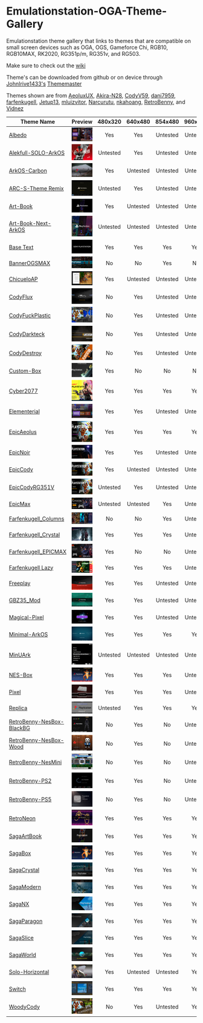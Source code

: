 # Emulationstation-OGA-Theme-Gallery
Emulationstation theme gallery that links to themes that are compatible on small screen devices such as OGA, OGS, Gameforce Chi, RGB10, RGB10MAX, RK2020, RG351p/m, RG351v, and RG503.

Make sure to check out the [wiki](https://github.com/Jetup13/Emulationstation-OGA-Theme-Gallery/wiki/FAQ)

Theme's can be downloaded from github or on device through [JohnIrive1433's](https://github.com/JohnIrvine1433) [Thememaster](https://github.com/JohnIrvine1433/ThemeMaster)

Themes shown are from [AeoluxUX](https://github.com/AeolusUX), [Akira-N28](https://github.com/Akira-N28), [CodyV59](https://github.com/CodyV59), [dani7959](https://github.com/dani7959), [farfenkugell](https://github.com/farfenkugell), [Jetup13](https://github.com/Jetup13), [mluizvitor](https://github.com/mluizvitor), [Narcurutu](https://github.com/Nacurutu), [nkahoang](https://github.com/nkahoang), [RetroBenny](https://github.com/TheBenny), and [Vidnez](https://github.com/Vidnez/)

| Theme Name     | Preview       |480x320|640x480|854x480|960x544|720x720|
| ---------------|:-------------:|:------:|:------:|:------:|:------:|:-----:
| [Albedo](https://github.com/mluizvitor/es-theme-albedo)                        | ![](https://raw.githubusercontent.com/Jetup13/Emulationstation-OGA-Theme-Gallery/main/images/albedo.png)|Yes|Yes|Untested|Untested|Untested|
| [Alekfull-SOLO-ArkOS](https://github.com/AeolusUX/Alekfull-SOLO-ArkOS)         | ![](https://raw.githubusercontent.com/Jetup13/Emulationstation-OGA-Theme-Gallery/main/images/alekfull-solo-arkos.png)|Untested|Yes|Untested|Untested|Untested|
| [ArkOS-Carbon](https://github.com/Jetup13/es-theme-arkos-carbon)               | ![](https://raw.githubusercontent.com/Jetup13/Emulationstation-OGA-Theme-Gallery/main/images/arkos-carbon.png)|Yes|Untested|Untested|Untested|Untested|
| [ARC-S-Theme Remix](https://github.com/Nacurutu/es-theme-ARC-S-Theme-Remix---The-RA-CFW)                   | ![](https://raw.githubusercontent.com/Jetup13/Emulationstation-OGA-Theme-Gallery/main/images/arc-s-theme-remix.png)|Untested|Yes|Untested|Untested|Untested|
| [Art-Book](https://github.com/Jetup13/es-theme-art-book-3-2)                   | ![](https://raw.githubusercontent.com/Jetup13/Emulationstation-OGA-Theme-Gallery/main/images/art-book.png)|Yes|Untested|Untested|Untested|Untested|
| [Art-Book-Next-ArkOS](https://github.com/nkahoang/es-theme-art-book-next-arkos)  | ![](https://raw.githubusercontent.com/Jetup13/Emulationstation-OGA-Theme-Gallery/main/images/art-book-next-arkos.png)|Untested|Untested|Untested|Untested|Untested|
| [Base Text](https://github.com/Jetup13/es-theme-base-text)                     | ![](https://raw.githubusercontent.com/Jetup13/Emulationstation-OGA-Theme-Gallery/main/images/base-text.png)|Yes|Yes|Yes|Yes|Yes|
| [BannerOGSMAX](https://github.com/Jetup13/es-theme-banner-ogsmax)              | ![](https://raw.githubusercontent.com/Jetup13/Emulationstation-OGA-Theme-Gallery/main/images/bannerogsmax.png)|No |No |Yes|No|No|
| [ChicueloAP](https://github.com/Jetup13/es-theme-ChicueloAP)                   | ![](https://raw.githubusercontent.com/Jetup13/Emulationstation-OGA-Theme-Gallery/main/images/chicueloap.png)|Yes|Untested|Untested|Untested|Untested|
| [CodyFlux](https://github.com/CodyV59/es-theme-CODY-FLUX)                      | ![](https://raw.githubusercontent.com/Jetup13/Emulationstation-OGA-Theme-Gallery/main/images/codyflux.png)|No |Yes|Untested|Untested|Untested|
| [CodyFuckPlastic](https://github.com/CodyV59/es-theme-CODY-FUCKYPLASTICS)      | ![](https://raw.githubusercontent.com/Jetup13/Emulationstation-OGA-Theme-Gallery/main/images/codyfuckplastic.png)|No |Yes|Untested|Untested|Untested|
| [CodyDarkteck](https://github.com/CodyV59/es-theme-CODY-DARKTECK)              | ![](https://raw.githubusercontent.com/Jetup13/Emulationstation-OGA-Theme-Gallery/main/images/codydarkteck.png)|No |Yes|Untested|Untested|Untested|
| [CodyDestroy](https://github.com/CodyV59/es-theme-CODY-DESTROY-THE-RG351V)     | ![](https://raw.githubusercontent.com/Jetup13/Emulationstation-OGA-Theme-Gallery/main/images/codydestroy.png)|No |Yes|Untested|Untested|Untested|
| [Custom-Box](https://github.com/Jetup13/es-theme-custom-box)                   | ![](https://raw.githubusercontent.com/Jetup13/Emulationstation-OGA-Theme-Gallery/main/images/custom-box.png)|Yes|No|No|No|No|
| [Cyber2077](https://github.com/AeolusUX/es-theme-Cyber2077)                    | ![](https://raw.githubusercontent.com/Jetup13/Emulationstation-OGA-Theme-Gallery/main/images/cyber2077.png)|Yes|Yes|Yes|Yes|Untested|
| [Elementerial](https://github.com/mluizvitor/es-theme-elementerial)            | ![](https://raw.githubusercontent.com/Jetup13/Emulationstation-OGA-Theme-Gallery/main/images/elementerial.png)|Yes|Yes|Untested|Untested|Untested|
| [EpicAeolus](https://github.com/AeolusUX/es-theme-EpicAeolus)                  | ![](https://raw.githubusercontent.com/Jetup13/Emulationstation-OGA-Theme-Gallery/main/images/epicaeolus.png)|Yes|Yes|Yes|Yes|Untested|
| [EpicNoir](https://github.com/Jetup13/es-theme-epicnoir)                       | ![](https://raw.githubusercontent.com/Jetup13/Emulationstation-OGA-Theme-Gallery/main/images/epicnoir.png)|Yes|Yes|Untested|Untested|Untested|
| [EpicCody](https://github.com/CodyV59/es-theme-epic-cody-RG351P-M)             | ![](https://raw.githubusercontent.com/Jetup13/Emulationstation-OGA-Theme-Gallery/main/images/epiccody.png)|Yes|Untested|Untested|Untested|Untested|
| [EpicCodyRG351V](https://github.com/CodyV59/es-theme-epic-cody-RG351V)         | ![](https://raw.githubusercontent.com/Jetup13/Emulationstation-OGA-Theme-Gallery/main/images/epiccodyrg351v.png)|Untested|Yes|Untested|Untested|Untested|
| [EpicMax](https://github.com/CodyV59/es-theme-EPICMAX-CODY-RGB10MAX)           | ![](https://raw.githubusercontent.com/Jetup13/Emulationstation-OGA-Theme-Gallery/main/images/epicmax.png)|Untested|Untested|Yes|Untested|Untested|
| [Farfenkugell_Columns](https://github.com/farfenkugell/es-theme-farfenkugell-columns)   | ![](https://raw.githubusercontent.com/Jetup13/Emulationstation-OGA-Theme-Gallery/main/images/farfenkugell_columns.png)|No|No|Yes|Untested|Untested|
| [Farfenkugell_Crystal](https://github.com/farfenkugell/es-theme-farfenkugell_crystal)   | ![](https://raw.githubusercontent.com/Jetup13/Emulationstation-OGA-Theme-Gallery/main/images/farfenkugell_crystal.png)|Yes|Yes|Yes|Untested|Untested|
| [Farfenkugell_EPICMAX](https://github.com/farfenkugell/es-theme-farfenkugell_EPICMAX)   | ![](https://raw.githubusercontent.com/Jetup13/Emulationstation-OGA-Theme-Gallery/main/images/farfenkugell_epicmax.png)|Yes|No|No|Untested|Untested|
| [Farfenkugell Lazy](https://github.com/farfenkugell/es-theme-farfenkugell_lazy) | ![](https://raw.githubusercontent.com/Jetup13/Emulationstation-OGA-Theme-Gallery/main/images/farfenkugell_lazy.png)|Yes|Yes|Yes|Untested|Untested|
| [Freeplay](https://github.com/Jetup13/es-theme-freeplay)                       | ![](https://raw.githubusercontent.com/Jetup13/Emulationstation-OGA-Theme-Gallery/main/images/freeplay.png)|Yes|Yes|Untested|Untested|Untested|
| [GBZ35_Mod](https://github.com/Jetup13/es-theme-gbz35_mod)                     | ![](https://raw.githubusercontent.com/Jetup13/Emulationstation-OGA-Theme-Gallery/main/images/gbz35_mod.png)|Yes|Yes|Untested|Untested|Untested|
| [Magical-Pixel](https://github.com/Jetup13/es-theme-magical-pixel)             | ![](https://raw.githubusercontent.com/Jetup13/Emulationstation-OGA-Theme-Gallery/main/images/magical-pixel.png)|Yes|Yes|Untested|Untested|Untested|
| [Minimal-ArkOS](https://github.com/Jetup13/es-theme-minimal-arkos)             | ![](https://raw.githubusercontent.com/Jetup13/Emulationstation-OGA-Theme-Gallery/main/images/minimal-arkos.png)|Yes|Yes|Yes|Yes|Untested|
| [MinUArk](https://github.com/Vidnez/es-theme-MinUArk)             | ![](https://raw.githubusercontent.com/Jetup13/Emulationstation-OGA-Theme-Gallery/main/images/minuark.png)|Untested|Untested|Untested|Untested|Yes|
| [NES-Box](https://github.com/Jetup13/es-theme-nes-box)                         | ![](https://raw.githubusercontent.com/Jetup13/Emulationstation-OGA-Theme-Gallery/main/images/nes-box.png)|Yes|Yes|Yes|Untested|No|
| [Pixel](https://github.com/Jetup13/es-theme-pixel)                             | ![](https://raw.githubusercontent.com/Jetup13/Emulationstation-OGA-Theme-Gallery/main/images/pixel.png)|Yes|Yes|Yes|Untested|Untested|
| [Replica](https://github.com/dani7959/es-theme-replica/)                             | ![](https://raw.githubusercontent.com/Jetup13/Emulationstation-OGA-Theme-Gallery/main/images/replica.png)|Untested|Yes|Yes|Yes|Untested|
| [RetroBenny-NesBox-BlackBG](https://github.com/TheBenny/es-theme-RG351V-RetroBenny-NesBox-BlackBG)      | ![](https://raw.githubusercontent.com/Jetup13/Emulationstation-OGA-Theme-Gallery/main/images/retrobenny-nesbox-blackbg.png)|No|Yes|No|Untested|Untested|
| [RetroBenny-NesBox-Wood](https://github.com/TheBenny/es-theme-RG351V-RetroBenny-NesBox-Wood)            | ![](https://raw.githubusercontent.com/Jetup13/Emulationstation-OGA-Theme-Gallery/main/images/retrobenny-nesbox-wood.png)|No|Yes|No|Untested|Untested|
| [RetroBenny-NesMini](https://github.com/TheBenny/es-theme-RG3551V-RetroBenny-NesMini)             | ![](https://raw.githubusercontent.com/Jetup13/Emulationstation-OGA-Theme-Gallery/main/images/retrobenny-nesmini.png)|No |Yes|No|Untested|Untested|
| [RetroBenny-PS2](https://github.com/TheBenny/es-theme-RG351V-RetroBenny-PS2)            | ![](https://raw.githubusercontent.com/Jetup13/Emulationstation-OGA-Theme-Gallery/main/images/retrobenny-ps2.png)|Yes|Yes|No|Untested|Untested|
| [RetroBenny-PS5](https://github.com/TheBenny/es-theme-RG351V-RetroBenny-PS5)            | ![](https://raw.githubusercontent.com/Jetup13/Emulationstation-OGA-Theme-Gallery/main/images/retrobenny-ps5.png)|No|Yes|No|Untested|Untested|
| [RetroNeon](https://github.com/Akira-N28/es-theme-RetroNeon)                   | ![](https://raw.githubusercontent.com/Jetup13/Emulationstation-OGA-Theme-Gallery/main/images/retroneon.png)|Yes|Yes|Yes|Yes|Untested|
| [SagaArtBook](https://github.com/Jetup13/es-theme-sagaartbook)                 | ![](https://raw.githubusercontent.com/Jetup13/Emulationstation-OGA-Theme-Gallery/main/images/sagaartbook.png)|Yes|Yes|Yes|Yes|Yes|
| [SagaBox](https://github.com/Jetup13/es-theme-sagabox)                         | ![](https://raw.githubusercontent.com/Jetup13/Emulationstation-OGA-Theme-Gallery/main/images/sagabox.png)|Yes|Yes|Yes|Yes|Yes|
| [SagaCrystal](https://github.com/Jetup13/es-theme-sagacrystal)                 | ![](https://raw.githubusercontent.com/Jetup13/Emulationstation-OGA-Theme-Gallery/main/images/sagacrystal.png)|Yes|Yes|Yes|Yes|No|
| [SagaModern](https://github.com/Jetup13/es-theme-sagamodern)                   | ![](https://raw.githubusercontent.com/Jetup13/Emulationstation-OGA-Theme-Gallery/main/images/sagamodern.png)|Yes|Yes|Yes|Yes|Yes|
| [SagaNX](https://github.com/Jetup13/es-theme-saganx)                           | ![](https://raw.githubusercontent.com/Jetup13/Emulationstation-OGA-Theme-Gallery/main/images/saganx.png)|Yes|Yes|Yes|Yes|Yes|
| [SagaParagon](https://github.com/Jetup13/es-theme-sagaparagon)                 | ![](https://raw.githubusercontent.com/Jetup13/Emulationstation-OGA-Theme-Gallery/main/images/sagaparagon.png)|Yes|Yes|Yes|Yes|No|
| [SagaSlice](https://github.com/Jetup13/es-theme-sagaslice)                     | ![](https://raw.githubusercontent.com/Jetup13/Emulationstation-OGA-Theme-Gallery/main/images/sagaslice.png)|Yes|Yes|Yes|Yes|No|
| [SagaWorld](https://github.com/Jetup13/es-theme-sagaworld)                     | ![](https://raw.githubusercontent.com/Jetup13/Emulationstation-OGA-Theme-Gallery/main/images/sagaworld.png)|Yes|Yes|Yes|Yes|No|
| [Solo-Horizontal](https://github.com/Jetup13/es-theme-solo-horizontal-arkos-ed)| ![](https://raw.githubusercontent.com/Jetup13/Emulationstation-OGA-Theme-Gallery/main/images/solo-horizontal.png)|Yes|Untested|Untested|Yes|No|
| [Switch](https://github.com/Jetup13/es-theme-switch)                           | ![](https://raw.githubusercontent.com/Jetup13/Emulationstation-OGA-Theme-Gallery/main/images/switch.png)|Yes|Yes|Yes|Yes|Yes
| [WoodyCody](https://github.com/CodyV59/es-theme-WOODY-CODY-RG351V)             | ![](https://raw.githubusercontent.com/Jetup13/Emulationstation-OGA-Theme-Gallery/main/images/woodycody.png)|No |Yes|Untested|Yes|Untested|
